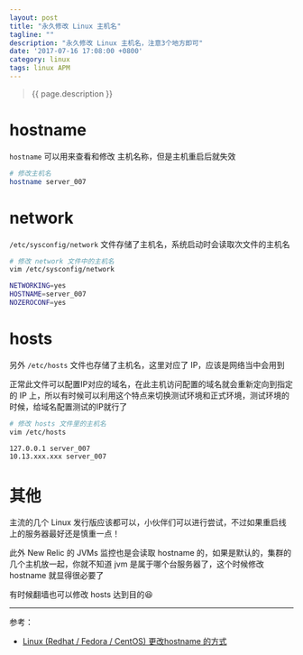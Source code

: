```yaml
---
layout: post
title: "永久修改 Linux 主机名"
tagline: ""
description: "永久修改 Linux 主机名，注意3个地方即可"
date: '2017-07-16 17:08:00 +0800'
category: linux
tags: linux APM
---
```

> {{ page.description }}

# hostname
`hostname` 可以用来查看和修改 主机名称，但是主机重启后就失效
```bash
# 修改主机名
hostname server_007
```

# network
`/etc/sysconfig/network` 文件存储了主机名，系统启动时会读取次文件的主机名
```bash
# 修改 network 文件中的主机名
vim /etc/sysconfig/network

NETWORKING=yes
HOSTNAME=server_007
NOZEROCONF=yes
```

# hosts
另外 `/etc/hosts` 文件也存储了主机名，这里对应了 IP，应该是网络当中会用到     

正常此文件可以配置IP对应的域名，在此主机访问配置的域名就会重新定向到指定的 IP 上，所以有时候可以利用这个特点来切换测试环境和正式环境，测试环境的时候，给域名配置测试的IP就行了

```bash
# 修改 hosts 文件里的主机名
vim /etc/hosts

127.0.0.1 server_007
10.13.xxx.xxx server_007
```

# 其他
主流的几个 Linux 发行版应该都可以，小伙伴们可以进行尝试，不过如果重启线上的服务器最好还是慎重一点！

此外 New Relic 的 JVMs 监控也是会读取 hostname 的，如果是默认的，集群的几个主机放一起，你就不知道 jvm 是属于哪个台服务器了，这个时候修改 hostname 就显得很必要了

有时候翻墙也可以修改 hosts 达到目的😆

---
参考：
- [Linux (Redhat / Fedora / CentOS) 更改hostname 的方式](http://www.ichiayi.com/wiki/tech/linux_hostname)

